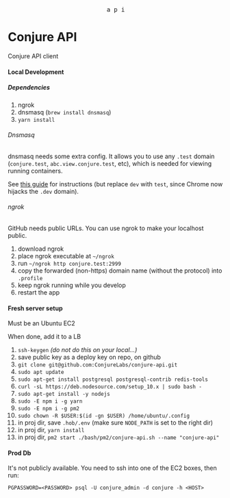 <p align="center">
  <kbd>a p i</kbd>
</p>

# Conjure API

Conjure API client

#### Local Development

##### Dependencies

1. ngrok
2. dnsmasq (`brew install dnsmasq`)
3. `yarn install`

###### Dnsmasq

dnsmasq needs some extra config. It allows you to use any `.test` domain (`conjure.test`, `abc.view.conjure.test`, etc), which is needed for viewing running containers.

See [this guide](https://passingcuriosity.com/2013/dnsmasq-dev-osx/) for instructions (but replace `dev` with `test`, since Chrome now hijacks the `.dev` domain).

###### ngrok

GitHub needs public URLs. You can use ngrok to make your localhost public.

1. download ngrok
2. place ngrok executable at `~/ngrok`
3. run `~/ngrok http conjure.test:2999`
4. copy the forwarded (non-https) domain name (without the protocol) into `.profile`
5. keep ngrok running while you develop
6. restart the app

#### Fresh server setup

Must be an Ubuntu EC2

When done, add it to a LB

1. `ssh-keygen` _(do not do this on your local...)_
2. save public key as a deploy key on repo, on github
3. `git clone git@github.com:ConjureLabs/conjure-api.git`
4. `sudo apt update`
5. `sudo apt-get install postgresql postgresql-contrib redis-tools`
6. `curl -sL https://deb.nodesource.com/setup_10.x | sudo bash -`
7. `sudo apt-get install -y nodejs`
8. `sudo -E npm i -g yarn`
9. `sudo -E npm i -g pm2`
10. `sudo chown -R $USER:$(id -gn $USER) /home/ubuntu/.config `
11. in proj dir, save `.hob/.env` (make sure `NODE_PATH` is set to the right dir)
12. in proj dir, `yarn install`
13. in proj dir, `pm2 start ./bash/pm2/conjure-api.sh --name "conjure-api"`

#### Prod Db

It's not publicly available. You need to ssh into one of the EC2 boxes, then run:

`PGPASSWORD=<PASSWORD> psql -U conjure_admin -d conjure -h <HOST>`
